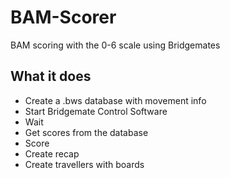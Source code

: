 # BAM-Scorer
BAM scoring with the 0-6 scale using Bridgemates

## What it does
* Create a .bws database with movement info
* Start Bridgemate Control Software
* Wait
* Get scores from the database
* Score
* Create recap
* Create travellers with boards
